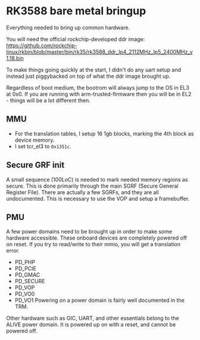 # RK3588 bare metal bringup
Everything needed to bring up common hardware.

You will need the official rockchip-developed ddr image: https://github.com/rockchip-linux/rkbin/blob/master/bin/rk35/rk3588_ddr_lp4_2112MHz_lp5_2400MHz_v1.18.bin

To make things going quickly at the start, I didn't do any uart setup and instead just piggybacked on top of what the ddr image brought up.

Regardless of boot medium, the bootrom will always jump to the OS in EL3 at 0x0. If you are running with arm-trusted-firmware then you will
be in EL2 - things will be a lot different then.

## MMU
- For the translation tables, I setup 16 1gb blocks, marking the 4th block as device memory.
- I set tcr_el3 to `0x1351c`.

## Secure GRF init
A small sequence (100LoC) is needed to mark needed memory regions as secure. This is done primarily through the
main SGRF (Secure General Register File). There are actually a few SGRFs, and they are all undocumented.
This is necessary to use the VOP and setup a framebuffer.

## PMU
A few power domains need to be brought up in order to make some hardware accessible.
These onboard devices are completely powered off on reset. If you try to read/write to their mmio, you will get a translation error.
- PD_PHP
- PD_PCIE
- PD_GMAC
- PD_SECURE
- PD_VOP
- PD_VO0
- PD_VO1
Powering on a power domain is fairly well documented in the TRM.

Other hardware such as GIC, UART, and other essentials belong to the ALIVE power domain.
It is powered up on with a reset, and cannot be powered off.
